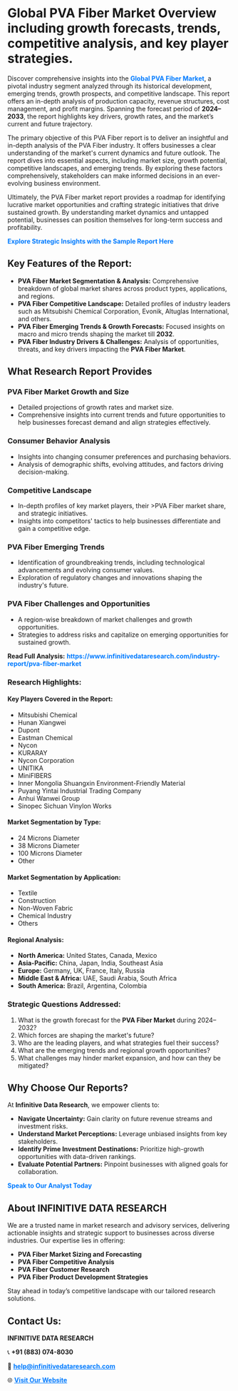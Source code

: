 <h1>Global PVA Fiber Market Overview including growth forecasts, trends, competitive analysis, and key player strategies.</h1>
<p>
Discover comprehensive insights into the 
<a href="https://www.infinitivedataresearch.com/industry-report/pva-fiber-market" rel="dofollow" style="color: #007BFF; text-decoration: none;"><strong>Global PVA Fiber Market</strong></a>, a pivotal industry segment analyzed through its historical development, emerging trends, growth prospects, and competitive landscape. This report offers an in-depth analysis of production capacity, revenue structures, cost management, and profit margins. Spanning the forecast period of <strong>2024–2033</strong>, the report highlights key drivers, growth rates, and the market’s current and future trajectory.
</p>
<p>
The primary objective of this PVA Fiber report is to deliver an insightful and in-depth analysis of the PVA Fiber industry. It offers businesses a clear understanding of the market's current dynamics and future outlook. The report dives into essential aspects, including market size, growth potential, competitive landscapes, and emerging trends. By exploring these factors comprehensively, stakeholders can make informed decisions in an ever-evolving business environment.
</p>
<p>
Ultimately, the PVA Fiber market report provides a roadmap for identifying lucrative market opportunities and crafting strategic initiatives that drive sustained growth. By understanding market dynamics and untapped potential, businesses can position themselves for long-term success and profitability.
</p>
<p>
<a href="https://www.infinitivedataresearch.com/request-sample/reportId=105798" style="color: #007BFF; text-decoration: none;"><strong>Explore Strategic Insights with the Sample Report Here</strong></a>
</p>

<h2>Key Features of the Report:</h2>
<ul>
<li><strong>PVA Fiber Market Segmentation & Analysis:</strong> Comprehensive breakdown of global market shares across product types, applications, and regions.</li>
<li><strong>PVA Fiber Competitive Landscape:</strong> Detailed profiles of industry leaders such as Mitsubishi Chemical Corporation, Evonik, Altuglas International, and others.</li>
<li><strong>PVA Fiber Emerging Trends & Growth Forecasts:</strong> Focused insights on macro and micro trends shaping the market till <strong>2032</strong>.</li>
<li><strong>PVA Fiber Industry Drivers & Challenges:</strong> Analysis of opportunities, threats, and key drivers impacting the <strong>PVA Fiber Market</strong>.</li>
</ul>

<h2>What Research Report Provides</h2>
<h3>PVA Fiber Market Growth and Size</h3>
<ul>
<li>Detailed projections of growth rates and market size.</li>
<li>Comprehensive insights into current trends and future opportunities to help businesses forecast demand and align strategies effectively.</li>
</ul>

<h3>Consumer Behavior Analysis</h3>
<ul>
<li>Insights into changing consumer preferences and purchasing behaviors.</li>
<li>Analysis of demographic shifts, evolving attitudes, and factors driving decision-making.</li>
</ul>

<h3>Competitive Landscape</h3>
<ul>
<li>In-depth profiles of key market players, their >PVA Fiber market share, and strategic initiatives.</li>
<li>Insights into competitors' tactics to help businesses differentiate and gain a competitive edge.</li>
</ul>

<h3>PVA Fiber Emerging Trends</h3>
<ul>
<li>Identification of groundbreaking trends, including technological advancements and evolving consumer values.</li>
<li>Exploration of regulatory changes and innovations shaping the industry's future.</li>
</ul>

<h3>PVA Fiber Challenges and Opportunities</h3>
<ul>
<li>A region-wise breakdown of market challenges and growth opportunities.</li>
<li>Strategies to address risks and capitalize on emerging opportunities for sustained growth.</li>
</ul>
<p><strong>Read Full Analysis:</strong> <a href="https://www.infinitivedataresearch.com/industry-report/pva-fiber-market" rel="dofollow" style="color: #007BFF; text-decoration: none;"><strong>https://www.infinitivedataresearch.com/industry-report/pva-fiber-market</strong></a></p>
<h3>Research Highlights:</h3>
<h4>Key Players Covered in the Report:</h4>
<ul><li>Mitsubishi Chemical</li><li>Hunan Xiangwei</li><li>Dupont</li><li>Eastman Chemical</li><li>Nycon</li><li>KURARAY</li><li>Nycon Corporation</li><li>UNITIKA</li><li>MiniFIBERS</li><li>Inner Mongolia Shuangxin Environment-Friendly Material</li><li>Puyang Yintai Industrial Trading Company</li><li>Anhui Wanwei Group</li><li>Sinopec Sichuan Vinylon Works</li></ul>
<h4>Market Segmentation by Type:</h4>
<ul><li>24 Microns Diameter</li><li>38 Microns Diameter</li><li>100 Microns Diameter</li><li>Other</li></ul>
<h4>Market Segmentation by Application:</h4>
<ul><li>Textile</li><li>Construction</li><li>Non-Woven Fabric</li><li>Chemical Industry</li><li>Others</li></ul>

<h4>Regional Analysis:</h4>
<ul>
<li><strong>North America:</strong> United States, Canada, Mexico</li>
<li><strong>Asia-Pacific:</strong> China, Japan, India, Southeast Asia</li>
<li><strong>Europe:</strong> Germany, UK, France, Italy, Russia</li>
<li><strong>Middle East & Africa:</strong> UAE, Saudi Arabia, South Africa</li>
<li><strong>South America:</strong> Brazil, Argentina, Colombia</li>
</ul>

<h3>Strategic Questions Addressed:</h3>
<ol>
<li>What is the growth forecast for the <strong>PVA Fiber Market</strong> during 2024–2032?</li>
<li>Which forces are shaping the market's future?</li>
<li>Who are the leading players, and what strategies fuel their success?</li>
<li>What are the emerging trends and regional growth opportunities?</li>
<li>What challenges may hinder market expansion, and how can they be mitigated?</li>
</ol>

<h2>Why Choose Our Reports?</h2>
<p>At <strong>Infinitive Data Research</strong>, we empower clients to:</p>
<ul>
<li><strong>Navigate Uncertainty:</strong> Gain clarity on future revenue streams and investment risks.</li>
<li><strong>Understand Market Perceptions:</strong> Leverage unbiased insights from key stakeholders.</li>
<li><strong>Identify Prime Investment Destinations:</strong> Prioritize high-growth opportunities with data-driven rankings.</li>
<li><strong>Evaluate Potential Partners:</strong> Pinpoint businesses with aligned goals for collaboration.</li>
</ul>
<p><a href="https://www.infinitivedataresearch.com/industry-report/pva-fiber-market" rel="dofollow" style="color: #007BFF; text-decoration: none;"><strong>Speak to Our Analyst Today</strong></a></p>

<h2>About INFINITIVE DATA RESEARCH</h2>
<p>We are a trusted name in market research and advisory services, delivering actionable insights and strategic support to businesses across diverse industries. Our expertise lies in offering:</p>
<ul>
<li><strong>PVA Fiber Market Sizing and Forecasting</strong></li>
<li><strong>PVA Fiber Competitive Analysis</strong></li>
<li><strong>PVA Fiber Customer Research</strong></li>
<li><strong>PVA Fiber Product Development Strategies</strong></li>
</ul>
<p>Stay ahead in today’s competitive landscape with our tailored research solutions.</p>

<h2>Contact Us:</h2>
<p><strong>INFINITIVE DATA RESEARCH</strong></p>
<p>📞 <strong>+91 (883) 074-8030</strong></p>
<p>📧 <strong><a href="mailto:help@infinitivedataresearch.com" style="color: #007BFF;">help@infinitivedataresearch.com</a></strong></p>
<p>🌐 <strong><a href="https://www.infinitivedataresearch.com" rel="dofollow" style="color: #007BFF;">Visit Our Website</a></strong></p>